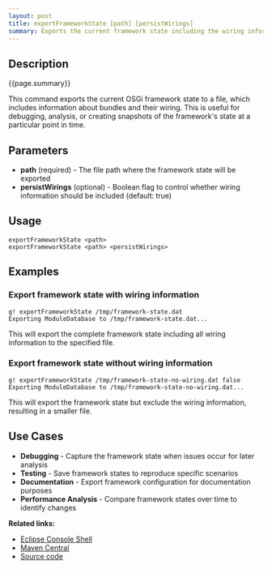 ```yaml
---
layout: post
title: exportFrameworkState [path] [persistWirings]
summary: Exports the current framework state including the wiring information
---
```


## Description

{{page.summary}}

This command exports the current OSGi framework state to a file, which includes information about bundles and their wiring. This is useful for debugging, analysis, or creating snapshots of the framework's state at a particular point in time.

## Parameters

- **path** (required) - The file path where the framework state will be exported
- **persistWirings** (optional) - Boolean flag to control whether wiring information should be included (default: true)

## Usage

```
exportFrameworkState <path>
exportFrameworkState <path> <persistWirings>
```

## Examples

### Export framework state with wiring information

```
g! exportFrameworkState /tmp/framework-state.dat
Exporting ModuleDatabase to /tmp/framework-state.dat...
```

This will export the complete framework state including all wiring information to the specified file.

### Export framework state without wiring information

```
g! exportFrameworkState /tmp/framework-state-no-wiring.dat false
Exporting ModuleDatabase to /tmp/framework-state-no-wiring.dat...
```

This will export the framework state but exclude the wiring information, resulting in a smaller file.

## Use Cases

- **Debugging** - Capture the framework state when issues occur for later analysis
- **Testing** - Save framework states to reproduce specific scenarios
- **Documentation** - Export framework configuration for documentation purposes
- **Performance Analysis** - Compare framework states over time to identify changes

**Related links:**

- [Eclipse Console Shell](https://help.eclipse.org/latest/index.jsp?topic=%2Forg.eclipse.platform.doc.isv%2Fguide%2Fconsole_shell.htm)
- [Maven Central](https://mvnrepository.com/artifact/org.eclipse.platform/org.eclipse.equinox.console)
- [Source code](https://github.com/eclipse-equinox/equinox/blob/master/bundles/org.eclipse.equinox.console/src/org/eclipse/equinox/console/commands/ExportStateCommand.java)

